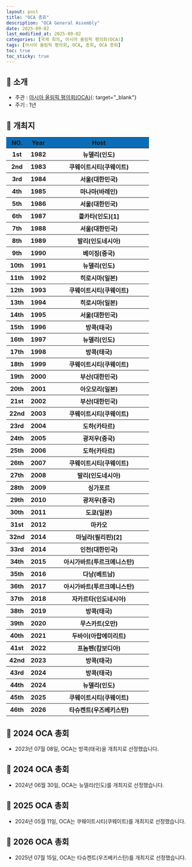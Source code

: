 ```yaml
---
layout: post
title: "OCA 총회"
description: "OCA General Assembly"
date: 2025-09-02
last_modified_at: 2025-09-02
categories: [국제 회의, 아시아 올림픽 평의회(OCA)]
tags: [아시아 올림픽 평의회, OCA, 총회, OCA 총회]
toc: true
toc_sticky: true
---
```

## 📜 소개
* 주관 : [아시아 올림픽 평의회(OCA)](https://oca.asia/){: target="_blank"}
* 주기 : 1년

## 📜 개최지
<html>

<head>
    <meta charset="UTF-8">
</head>

<body>
    <table>
        <tr style="background: #0B6DB7;">
            <th style="width: 15%; font-weight: bold;">NO.</th>
            <th style="width: 15%; font-weight: bold;">Year</th>
            <th style="width: 70%; font-weight: bold;">Host</th>
        </tr>
        <tr>
            <th>1st</th>
            <th>1982</th>
            <th>뉴델리(인도)</th>
        </tr>
        <tr>
            <th>2nd</th>
            <th>1983</th>
            <th>쿠웨이트시티(쿠웨이트)</th>
        </tr>
        <tr>
            <th><span class="korea-host">3rd</span></th>
            <th><span class="korea-host">1984</span></th>
            <th><span class="korea-host">서울(대한민국)</span></th>
        </tr>
        <tr>
            <th>4th</th>
            <th>1985</th>
            <th>마나마(바레인)</th>
        </tr>
        <tr>
            <th><span class="korea-host">5th</span></th>
            <th><span class="korea-host">1986</span></th>
            <th><span class="korea-host">서울(대한민국)</span></th>
        </tr>
        <tr>
            <th>6th</th>
            <th>1987</th>
            <th>콜카타(인도)<span class="footnote-link" data-note="콜카타(인도)에서 총회를 열기로 했다는 기사는 존재하지만, 실제로 개최했다는 증거는 확인할 수 없었습니다.">[1]</span></th>
        </tr>
        <tr>
            <th><span class="korea-host">7th</span></th>
            <th><span class="korea-host">1988</span></th>
            <th><span class="korea-host">서울(대한민국)</span></th>
        </tr>
        <tr>
            <th>8th</th>
            <th>1989</th>
            <th>발리(인도네시아)</th>
        </tr>
        <tr>
            <th>9th</th>
            <th>1990</th>
            <th>베이징(중국)</th>
        </tr>
        <tr>
            <th>10th</th>
            <th>1991</th>
            <th>뉴델리(인도)</th>
        </tr>
        <tr>
            <th>11th</th>
            <th>1992</th>
            <th>히로시마(일본)</th>
        </tr>
        <tr>
            <th>12th</th>
            <th>1993</th>
            <th>쿠웨이트시티(쿠웨이트)</th>
        </tr>
        <tr>
            <th>13th</th>
            <th>1994</th>
            <th>히로시마(일본)</th>
        </tr>
        <tr>
            <th><span class="korea-host">14th</span></th>
            <th><span class="korea-host">1995</span></th>
            <th><span class="korea-host">서울(대한민국)</span></th>
        </tr>
        <tr>
            <th>15th</th>
            <th>1996</th>
            <th>방콕(태국)</th>
        </tr>
        <tr>
            <th>16th</th>
            <th>1997</th>
            <th>뉴델리(인도)</th>
        </tr>
        <tr>
            <th>17th</th>
            <th>1998</th>
            <th>방콕(태국)</th>
        </tr>
        <tr>
            <th>18th</th>
            <th>1999</th>
            <th>쿠웨이트시티(쿠웨이트)</th>
        </tr>
        <tr>
            <th><span class="korea-host">19th</span></th>
            <th><span class="korea-host">2000</span></th>
            <th><span class="korea-host">부산(대한민국)</span></th>
        </tr>
        <tr>
            <th>20th</th>
            <th>2001</th>
            <th>아오모리(일본)</th>
        </tr>
        <tr>
            <th><span class="korea-host">21st</span></th>
            <th><span class="korea-host">2002</span></th>
            <th><span class="korea-host">부산(대한민국)</span></th>
        </tr>
        <tr>
            <th>22nd</th>
            <th>2003</th>
            <th>쿠웨이트시티(쿠웨이트)</th>
        </tr>
        <tr>
            <th>23rd</th>
            <th>2004</th>
            <th>도하(카타르)</th>
        </tr>
        <tr>
            <th>24th</th>
            <th>2005</th>
            <th>광저우(중국)</th>
        </tr>
        <tr>
            <th>25th</th>
            <th>2006</th>
            <th>도하(카타르)</th>
        </tr>
        <tr>
            <th>26th</th>
            <th>2007</th>
            <th>쿠웨이트시티(쿠웨이트)</th>
        </tr>
        <tr>
            <th>27th</th>
            <th>2008</th>
            <th>발리(인도네시아)</th>
        </tr>
        <tr>
            <th>28th</th>
            <th>2009</th>
            <th>싱가포르</th>
        </tr>
        <tr>
            <th>29th</th>
            <th>2010</th>
            <th>광저우(중국)</th>
        </tr>
        <tr>
            <th>30th</th>
            <th>2011</th>
            <th>도쿄(일본)</th>
        </tr>
        <tr>
            <th>31st</th>
            <th>2012</th>
            <th>마카오</th>
        </tr>
        <tr>
            <th>32nd</th>
            <th>2014</th>
            <th>마닐라(필리핀)<span class="footnote-link" data-note="태풍 하이옌의 여파로 개최지가 보라카이에서 마닐라로 변경되었고, 개최일이 다음해로 연기되었습니다.">[2]</span></th>
        </tr>
        <tr>
            <th><span class="korea-host">33rd</span></th>
            <th><span class="korea-host">2014</span></th>
            <th><span class="korea-host">인천(대한민국)</span></th>
        </tr>
        <tr>
            <th>34th</th>
            <th>2015</th>
            <th>아시가바트(투르크메니스탄)</th>
        </tr>
        <tr>
            <th>35th</th>
            <th>2016</th>
            <th>다낭(베트남)</th>
        </tr>
        <tr>
            <th>36th</th>
            <th>2017</th>
            <th>아시가바트(투르크메니스탄)</th>
        </tr>
        <tr>
            <th>37th</th>
            <th>2018</th>
            <th>자카르타(인도네시아)</th>
        </tr>
        <tr>
            <th>38th</th>
            <th>2019</th>
            <th>방콕(태국)</th>
        </tr>
        <tr>
            <th>39th</th>
            <th>2020</th>
            <th>무스카트(오만)</th>
        </tr>
        <tr>
            <th>40th</th>
            <th>2021</th>
            <th>두바이(아랍에미리트)</th>
        </tr>
        <tr>
            <th>41st</th>
            <th>2022</th>
            <th>프놈펜(캄보디아)</th>
        </tr>
        <tr>
            <th>42nd</th>
            <th>2023</th>
            <th>방콕(태국)</th>
        </tr>
        <tr>
            <th>43rd</th>
            <th>2024</th>
            <th>방콕(태국)</th>
        </tr>
        <tr>
            <th>44th</th>
            <th>2024</th>
            <th>뉴델리(인도)</th>
        </tr>
        <tr>
            <th>45th</th>
            <th>2025</th>
            <th>쿠웨이트시티(쿠웨이트)</th>
        </tr>
        <tr>
            <th>46th</th>
            <th>2026</th>
            <th>타슈켄트(우즈베키스탄)</th>
        </tr>
    </table>
</body>

</html>

## 📜 2024 OCA 총회
* 2023년 07월 08일, OCA는 <span class="foreign-host">방콕(태국)</span>을 개최지로 선정했습니다.

## 📜 2024 OCA 총회
* 2024년 06월 30일, OCA는 <span class="foreign-host">뉴델리(인도)</span>를 개최지로 선정했습니다.

## 📜 2025 OCA 총회
* 2024년 05월 11일, OCA는 <span class="foreign-host">쿠웨이트시티(쿠웨이트)</span>를 개최지로 선정했습니다.

## 📜 2026 OCA 총회
* 2025년 07월 15일, OCA는 <span class="foreign-host">타슈켄트(우즈베키스탄)</span>를 개최지로 선정했습니다.
